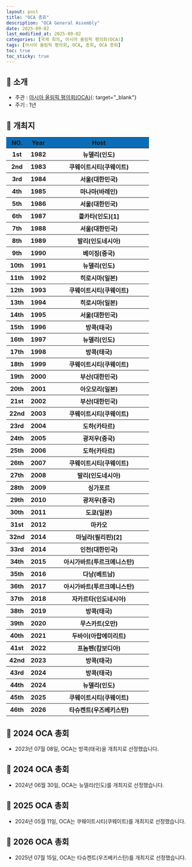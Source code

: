 ```yaml
---
layout: post
title: "OCA 총회"
description: "OCA General Assembly"
date: 2025-09-02
last_modified_at: 2025-09-02
categories: [국제 회의, 아시아 올림픽 평의회(OCA)]
tags: [아시아 올림픽 평의회, OCA, 총회, OCA 총회]
toc: true
toc_sticky: true
---
```

## 📜 소개
* 주관 : [아시아 올림픽 평의회(OCA)](https://oca.asia/){: target="_blank"}
* 주기 : 1년

## 📜 개최지
<html>

<head>
    <meta charset="UTF-8">
</head>

<body>
    <table>
        <tr style="background: #0B6DB7;">
            <th style="width: 15%; font-weight: bold;">NO.</th>
            <th style="width: 15%; font-weight: bold;">Year</th>
            <th style="width: 70%; font-weight: bold;">Host</th>
        </tr>
        <tr>
            <th>1st</th>
            <th>1982</th>
            <th>뉴델리(인도)</th>
        </tr>
        <tr>
            <th>2nd</th>
            <th>1983</th>
            <th>쿠웨이트시티(쿠웨이트)</th>
        </tr>
        <tr>
            <th><span class="korea-host">3rd</span></th>
            <th><span class="korea-host">1984</span></th>
            <th><span class="korea-host">서울(대한민국)</span></th>
        </tr>
        <tr>
            <th>4th</th>
            <th>1985</th>
            <th>마나마(바레인)</th>
        </tr>
        <tr>
            <th><span class="korea-host">5th</span></th>
            <th><span class="korea-host">1986</span></th>
            <th><span class="korea-host">서울(대한민국)</span></th>
        </tr>
        <tr>
            <th>6th</th>
            <th>1987</th>
            <th>콜카타(인도)<span class="footnote-link" data-note="콜카타(인도)에서 총회를 열기로 했다는 기사는 존재하지만, 실제로 개최했다는 증거는 확인할 수 없었습니다.">[1]</span></th>
        </tr>
        <tr>
            <th><span class="korea-host">7th</span></th>
            <th><span class="korea-host">1988</span></th>
            <th><span class="korea-host">서울(대한민국)</span></th>
        </tr>
        <tr>
            <th>8th</th>
            <th>1989</th>
            <th>발리(인도네시아)</th>
        </tr>
        <tr>
            <th>9th</th>
            <th>1990</th>
            <th>베이징(중국)</th>
        </tr>
        <tr>
            <th>10th</th>
            <th>1991</th>
            <th>뉴델리(인도)</th>
        </tr>
        <tr>
            <th>11th</th>
            <th>1992</th>
            <th>히로시마(일본)</th>
        </tr>
        <tr>
            <th>12th</th>
            <th>1993</th>
            <th>쿠웨이트시티(쿠웨이트)</th>
        </tr>
        <tr>
            <th>13th</th>
            <th>1994</th>
            <th>히로시마(일본)</th>
        </tr>
        <tr>
            <th><span class="korea-host">14th</span></th>
            <th><span class="korea-host">1995</span></th>
            <th><span class="korea-host">서울(대한민국)</span></th>
        </tr>
        <tr>
            <th>15th</th>
            <th>1996</th>
            <th>방콕(태국)</th>
        </tr>
        <tr>
            <th>16th</th>
            <th>1997</th>
            <th>뉴델리(인도)</th>
        </tr>
        <tr>
            <th>17th</th>
            <th>1998</th>
            <th>방콕(태국)</th>
        </tr>
        <tr>
            <th>18th</th>
            <th>1999</th>
            <th>쿠웨이트시티(쿠웨이트)</th>
        </tr>
        <tr>
            <th><span class="korea-host">19th</span></th>
            <th><span class="korea-host">2000</span></th>
            <th><span class="korea-host">부산(대한민국)</span></th>
        </tr>
        <tr>
            <th>20th</th>
            <th>2001</th>
            <th>아오모리(일본)</th>
        </tr>
        <tr>
            <th><span class="korea-host">21st</span></th>
            <th><span class="korea-host">2002</span></th>
            <th><span class="korea-host">부산(대한민국)</span></th>
        </tr>
        <tr>
            <th>22nd</th>
            <th>2003</th>
            <th>쿠웨이트시티(쿠웨이트)</th>
        </tr>
        <tr>
            <th>23rd</th>
            <th>2004</th>
            <th>도하(카타르)</th>
        </tr>
        <tr>
            <th>24th</th>
            <th>2005</th>
            <th>광저우(중국)</th>
        </tr>
        <tr>
            <th>25th</th>
            <th>2006</th>
            <th>도하(카타르)</th>
        </tr>
        <tr>
            <th>26th</th>
            <th>2007</th>
            <th>쿠웨이트시티(쿠웨이트)</th>
        </tr>
        <tr>
            <th>27th</th>
            <th>2008</th>
            <th>발리(인도네시아)</th>
        </tr>
        <tr>
            <th>28th</th>
            <th>2009</th>
            <th>싱가포르</th>
        </tr>
        <tr>
            <th>29th</th>
            <th>2010</th>
            <th>광저우(중국)</th>
        </tr>
        <tr>
            <th>30th</th>
            <th>2011</th>
            <th>도쿄(일본)</th>
        </tr>
        <tr>
            <th>31st</th>
            <th>2012</th>
            <th>마카오</th>
        </tr>
        <tr>
            <th>32nd</th>
            <th>2014</th>
            <th>마닐라(필리핀)<span class="footnote-link" data-note="태풍 하이옌의 여파로 개최지가 보라카이에서 마닐라로 변경되었고, 개최일이 다음해로 연기되었습니다.">[2]</span></th>
        </tr>
        <tr>
            <th><span class="korea-host">33rd</span></th>
            <th><span class="korea-host">2014</span></th>
            <th><span class="korea-host">인천(대한민국)</span></th>
        </tr>
        <tr>
            <th>34th</th>
            <th>2015</th>
            <th>아시가바트(투르크메니스탄)</th>
        </tr>
        <tr>
            <th>35th</th>
            <th>2016</th>
            <th>다낭(베트남)</th>
        </tr>
        <tr>
            <th>36th</th>
            <th>2017</th>
            <th>아시가바트(투르크메니스탄)</th>
        </tr>
        <tr>
            <th>37th</th>
            <th>2018</th>
            <th>자카르타(인도네시아)</th>
        </tr>
        <tr>
            <th>38th</th>
            <th>2019</th>
            <th>방콕(태국)</th>
        </tr>
        <tr>
            <th>39th</th>
            <th>2020</th>
            <th>무스카트(오만)</th>
        </tr>
        <tr>
            <th>40th</th>
            <th>2021</th>
            <th>두바이(아랍에미리트)</th>
        </tr>
        <tr>
            <th>41st</th>
            <th>2022</th>
            <th>프놈펜(캄보디아)</th>
        </tr>
        <tr>
            <th>42nd</th>
            <th>2023</th>
            <th>방콕(태국)</th>
        </tr>
        <tr>
            <th>43rd</th>
            <th>2024</th>
            <th>방콕(태국)</th>
        </tr>
        <tr>
            <th>44th</th>
            <th>2024</th>
            <th>뉴델리(인도)</th>
        </tr>
        <tr>
            <th>45th</th>
            <th>2025</th>
            <th>쿠웨이트시티(쿠웨이트)</th>
        </tr>
        <tr>
            <th>46th</th>
            <th>2026</th>
            <th>타슈켄트(우즈베키스탄)</th>
        </tr>
    </table>
</body>

</html>

## 📜 2024 OCA 총회
* 2023년 07월 08일, OCA는 <span class="foreign-host">방콕(태국)</span>을 개최지로 선정했습니다.

## 📜 2024 OCA 총회
* 2024년 06월 30일, OCA는 <span class="foreign-host">뉴델리(인도)</span>를 개최지로 선정했습니다.

## 📜 2025 OCA 총회
* 2024년 05월 11일, OCA는 <span class="foreign-host">쿠웨이트시티(쿠웨이트)</span>를 개최지로 선정했습니다.

## 📜 2026 OCA 총회
* 2025년 07월 15일, OCA는 <span class="foreign-host">타슈켄트(우즈베키스탄)</span>를 개최지로 선정했습니다.
